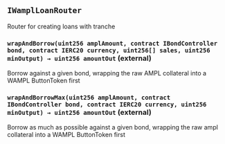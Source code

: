 ## `IWamplLoanRouter`



Router for creating loans with tranche


### `wrapAndBorrow(uint256 amplAmount, contract IBondController bond, contract IERC20 currency, uint256[] sales, uint256 minOutput) → uint256 amountOut` (external)

Borrow against a given bond, wrapping the raw AMPL collateral into a WAMPL ButtonToken first




### `wrapAndBorrowMax(uint256 amplAmount, contract IBondController bond, contract IERC20 currency, uint256 minOutput) → uint256 amountOut` (external)

Borrow as much as possible against a given bond,
 wrapping the raw ampl collateral into a WAMPL ButtonToken first







